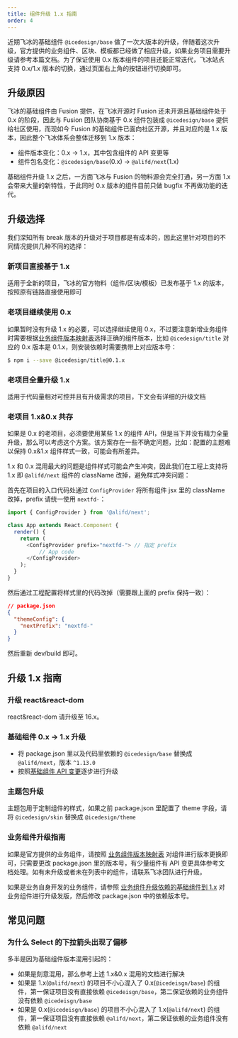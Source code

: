 ```yaml
---
title: 组件升级 1.x 指南
order: 4
---
```


近期飞冰的基础组件 `@icedesign/base` 做了一次大版本的升级，伴随着这次升级，官方提供的业务组件、区块、模板都已经做了相应升级，如果业务项目需要升级请参考本篇文档。为了保证使用 0.x 版本组件的项目还能正常迭代，飞冰站点支持 0.x/1.x 版本的切换，通过页面右上角的按钮进行切换即可。

## 升级原因

飞冰的基础组件由 Fusion 提供，在飞冰开源时 Fusion 还未开源且基础组件处于 0.x 的阶段，因此与 Fusion 团队协商基于 0.x 组件包装成 `@icedesign/base` 提供给社区使用，而现如今 Fusion 的基础组件已面向社区开源，并且对应的是 1.x 版本，因此整个飞冰体系会整体迁移到 1.x 版本：

- 组件版本变化：0.x -> 1.x，其中包含组件的 API 变更等
- 组件包名变化：`@icedesign/base`(0.x) -> `@alifd/next`(1.x)

基础组件升级 1.x 之后，一方面飞冰与 Fusion 的物料源会完全打通，另一方面 1.x 会带来大量的新特性，于此同时 0.x 版本的组件目前只做 bugfix 不再做功能的迭代。

## 升级选择

我们深知所有 break 版本的升级对于项目都是有成本的，因此这里针对项目的不同情况提供几种不同的选择：

### 新项目直接基于 1.x

适用于全新的项目，飞冰的官方物料（组件/区块/模板）已发布基于 1.x 的版本，按照原有链路直接使用即可

### 老项目继续使用 0.x

如果暂时没有升级 1.x 的必要，可以选择继续使用 0.x，不过要注意新增业务组件时需要根据[业务组件版本映射表](https://github.com/alibaba/ice/wiki/biz-components-version)选择正确的组件版本，比如 `@icedesign/title` 对应的 0.x 版本是 0.1.x，则安装依赖时需要携带上对应版本号：

```bash
$ npm i --save @icedesign/title@0.1.x
```

### 老项目全量升级 1.x

适用于代码量相对可控并且有升级需求的项目，下文会有详细的升级文档

### 老项目 1.x&0.x 共存

如果是 0.x 的老项目，必须要使用某些 1.x 的组件 API，但是当下并没有精力全量升级，那么可以考虑这个方案。该方案存在一些不确定问题，比如：配置的主题难以保持 0.x&1.x 组件样式一致，可能会有所差异。

1.x 和 0.x 混用最大的问题是组件样式可能会产生冲突，因此我们在工程上支持将 1.x 即 `@alifd/next` 组件的 className 改掉，避免样式冲突问题：

首先在项目的入口代码处通过 `ConfigProvider` 将所有组件 jsx 里的 className 改掉，prefix 请统一使用 `nextfd-`：

```js
import { ConfigProvider } from '@alifd/next';

class App extends React.Component {
  render() {
    return (
      <ConfigProvider prefix="nextfd-"> // 指定 prefix
          // App code
      </ConfigProvider>
    );
  }
}
```

然后通过工程配置将样式里的代码改掉（需要跟上面的 prefix 保持一致）：

```json
// package.json
{
  "themeConfig": {
    "nextPrefix": "nextfd-"
  }
}
```

然后重新 dev/build 即可。

## 升级 1.x 指南

### 升级 react&react-dom

react&react-dom 请升级至 16.x。

### 基础组件 0.x -> 1.x 升级

- 将 package.json 里以及代码里依赖的 `@icedesign/base` 替换成 `@alifd/next`，版本 `^1.13.0`
- 按照[基础组件 API 变更](https://github.com/alibaba/ice/wiki/base-components-upgrade)逐步进行升级

### 主题包升级

主题包用于定制组件的样式，如果之前 package.json 里配置了 theme 字段，请将 `@icedesign/skin` 替换成 `@icedesign/theme`

### 业务组件升级指南

如果是官方提供的业务组件，请按照 [业务组件版本映射表](https://github.com/alibaba/ice/wiki/biz-components-version) 对组件进行版本更换即可，只需要更改 package.json 里的版本号，有少量组件有 API 变更具体参考文档处理。如有未升级或者未在列表中的组件，请联系飞冰团队进行升级。

如果是业务自身开发的业务组件，请参照 [业务组件升级依赖的基础组件到 1.x](https://github.com/alibaba/ice/wiki/upgrade-biz-components-1.x) 对业务组件进行升级发版，然后修改 package.json 中的依赖版本号。

## 常见问题

### 为什么 Select 的下拉箭头出现了偏移

多半是因为基础组件版本混用引起的：

- 如果是刻意混用，那么参考上述 1.x&0.x 混用的文档进行解决
- 如果是 1.x(`@alifd/next`) 的项目不小心混入了 0.x(`@icedeisgn/base`) 的组件，第一保证项目没有直接依赖 `@icedeisgn/base`，第二保证依赖的业务组件没有依赖 `@icedeisgn/base`
- 如果是 0.x(`@icedeisgn/base`) 的项目不小心混入了 1.x(`@alifd/next`) 的组件，第一保证项目没有直接依赖 `@alifd/next`，第二保证依赖的业务组件没有依赖 `@alifd/next`
